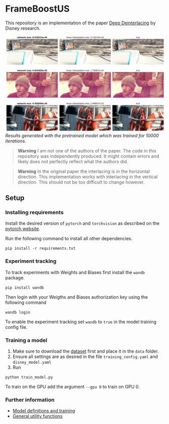 # FrameBoostUS
This repository is an implementation of the paper [Deep Deinterlacing](https://studios.disneyresearch.com/2020/11/10/deep-deinterlacing/) by Disney research.

![examples](./assets/examples.png)
*Results generated with the pretrained model which was trained for 10000 iterations.*

> **Warning**
> I am not one of the authors of the paper. The code in this repository was independently produced. It might contain errors and likely does not perfectly reflect what the authors did.

> **Warning**
> In the original paper the interlacing is in the horizontal direction. This implementation works with interlacing in the vertical direction. This should not be too difficult to change however.

## Setup
### Installing requirements
Install the desired version of `pytorch` and `torchvision` as described on the [pytorch website](https://pytorch.org/).

Run the following command to install all other dependencies.
```
pip install -r requirements.txt
```

### Experiment tracking
To track experiments with Weights and Biases first install the `wandb` package.
```
pip install wandb
```
Then login with your Weigths and Biases authorization key using the following command
```
wandb login
```
To enable the experiment tracking set `wandb` to `true` in the model training config file.

### Training a model
1. Make sure to download the [dataset](http://toflow.csail.mit.edu/) first and place it in the `data` folder.
2. Ensure all settings are as desired in the file `training_config.yaml` and `disney_model.yaml`
3. Run
```
python train_model.py
```
To train on the GPU add the argument `--gpu 0` to train on GPU 0.

### Further information
- [Model definitions and training](src/models/README.md)
- [General utility functions](src/utils/README.md)
